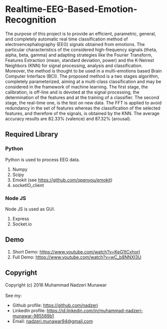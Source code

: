 # Realtime-EEG-Based-Emotion-Recognition
The purpose of this project is to provide an efficient, parametric, general, and completely automatic real time classification method of electroencephalography (EEG) signals obtained from emotions. The particular characteristics of the considered high-frequency signals (theta, alpha, beta, gamma) and adapting strategies like the Fourier Transform, Features Extraction (mean, standard deviation, power) and the K-Neirest Neighbors (KNN) for signal processing, analysis and classification. Moreover, the method is thought to be used in a multi-emotions based Brain Computer Interface (BCI). The proposed method is a two stages algorithm, completely parameterized, aiming at a multi-class classification and may be considered in the framework of machine learning. The first stage, the calibration, is off-line and is devoted at the signal processing, the determination of the features and at the training of a classifier. The second stage, the real-time one, is the test on new data. The FFT is applied to avoid redundancy in the set of features whereas the classification of the selected features, and therefore of the signals, is obtained by the KNN. The average accuracy results are 82.33% (valence) and 87.32% (arousal).
## Required Library
### Python
Python is used to process EEG data.<br>
1. Numpy<br>
2. Scipy<br>
3. Emokit (see https://github.com/openyou/emokit)<br>
4. socketIO_client<br>
### Node JS
Node JS is used as GUI.<br>
1. Express<br>
2. Socket.io<br>
## Demo
1. Short Demo: https://www.youtube.com/watch?v=KeG1tCxhorI<br>
2. Full Demo: https://www.youtube.com/watch?v=wC_b8NNXI3U
## Copyright
Copyright (c) 2016 Muhammad Nadzeri Munawar<br><br>
See my:<br>
- Github profile: https://github.com/nadzeri<br>
- LinkedIn profile: https://id.linkedin.com/in/muhammad-nadzeri-munawar-985569b1<br>
- Email: nadzeri.munawar94@gmail.com<br>